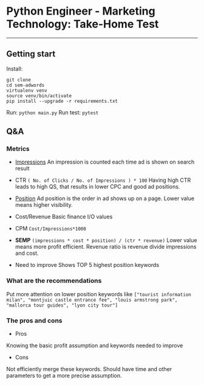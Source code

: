 # Python Engineer - Marketing Technology: Take-Home Test

---

## Getting start

Install:

```
git clone
cd sem-adwords
virtualenv venv
source venv/bin/activate
pip install --upgrade -r requirements.txt
```

Run: `python main.py`
Run test: `pytest`


## Q&A

### Metrics

- [Impressions](https://support.google.com/adwords/answer/6320?hl=en)
An impression is counted each time ad is shown on search result

- CTR
`( No. of Clicks / No. of Impressions ) * 100`
Having high CTR leads to high QS, that results in lower CPC and good ad positions.

- [Position](https://support.google.com/adwords/answer/1722122?hl=en)
Ad position is the order in ad shows up on a page. Lower value means higher visibility.

- Cost/Revenue
Basic finance I/O values

- CPM
`Cost/Impressions*1000`

- **SEMP**
`(impressions * cost * position) / (ctr * revenue)`
Lower value means more profit efficient. Revenue ratio is revenue divide impressions and cost.

- Need to improve
Shows TOP 5 highest position keywords

### What are the recommendations

Put more attention on lower position keywords like `["tourist information milan", "montjuic castle entrance fee", "louis armstrong park", "mallorca tour guides", "lyon city tour"]`


### The pros and cons

- Pros

Knowing the basic profit assumption and keywords needed to improve

- Cons

Not efficiently merge these keywords. Should have time and other parameters to get a more precise assumption.
